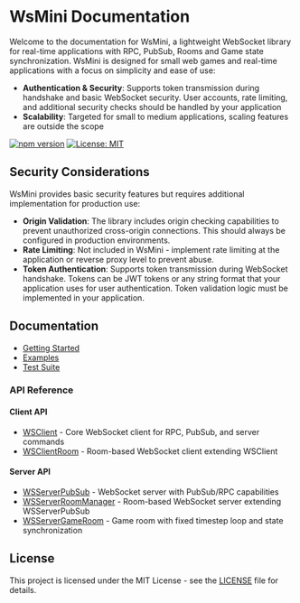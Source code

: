 # WsMini Documentation

Welcome to the documentation for WsMini, a lightweight WebSocket library for real-time applications with RPC, PubSub, Rooms and Game state synchronization. WsMini is designed for small web games and real-time applications with a focus on simplicity and ease of use:

- **Authentication & Security**: Supports token transmission during handshake and basic WebSocket security. User accounts, rate limiting, and additional security checks should be handled by your application
- **Scalability**: Targeted for small to medium applications, scaling features are outside the scope

[![npm version](https://img.shields.io/npm/v/wsmini.svg)](https://www.npmjs.com/package/wsmini)
[![License: MIT](https://img.shields.io/badge/License-MIT-yellow.svg)](https://opensource.org/licenses/MIT)

## Security Considerations

WsMini provides basic security features but requires additional implementation for production use:

- **Origin Validation**: The library includes origin checking capabilities to prevent unauthorized cross-origin connections. This should always be configured in production environments.
- **Rate Limiting**: Not included in WsMini - implement rate limiting at the application or reverse proxy level to prevent abuse.
- **Token Authentication**: Supports token transmission during WebSocket handshake. Tokens can be JWT tokens or any string format that your application uses for user authentication. Token validation logic must be implemented in your application.

## Documentation

- [Getting Started](./guides/getting-started.md)
- [Examples](./examples/index.md)
- [Test Suite](../test/README.md)

### API Reference

#### Client API

- [WSClient](./api/WSClient.md) - Core WebSocket client for RPC, PubSub, and server commands
- [WSClientRoom](./api/WSClientRoom.md) - Room-based WebSocket client extending WSClient

#### Server API

- [WSServerPubSub](./api/WSServerPubSub.md) - WebSocket server with PubSub/RPC capabilities
- [WSServerRoomManager](./api/WSServerRoomManager.md) - Room-based WebSocket server extending WSServerPubSub
- [WSServerGameRoom](./api/WSServerGameRoom.md) - Game room with fixed timestep loop and state synchronization

## License

This project is licensed under the MIT License - see the [LICENSE](../LICENSE) file for details.
